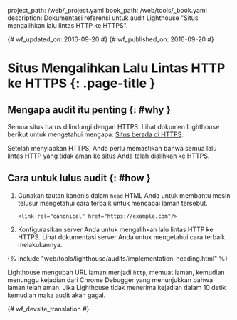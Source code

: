 project_path: /web/_project.yaml
book_path: /web/tools/_book.yaml
description: Dokumentasi referensi untuk audit Lighthouse "Situs mengalihkan lalu lintas HTTP ke HTTPS".

{# wf_updated_on: 2016-09-20 #}
{# wf_published_on: 2016-09-20 #}

# Situs Mengalihkan Lalu Lintas HTTP ke HTTPS  {: .page-title }

## Mengapa audit itu penting {: #why }

Semua situs harus dilindungi dengan HTTPS. Lihat dokumen Lighthouse berikut untuk
mengetahui mengapa: [Situs berada di HTTPS](https).

Setelah menyiapkan HTTPS, Anda perlu memastikan bahwa semua lalu lintas HTTP
yang tidak aman ke situs Anda telah dialihkan ke HTTPS.

## Cara untuk lulus audit {: #how }

1. Gunakan tautan kanonis dalam `head` HTML Anda untuk membantu mesin telusur mengetahui
   cara terbaik untuk mencapai laman tersebut.

       <link rel="canonical" href="https://example.com"/>

2. Konfigurasikan server Anda untuk mengalihkan lalu lintas HTTP ke HTTPS. Lihat dokumentasi
   server Anda untuk mengetahui cara terbaik melakukannya.

{% include "web/tools/lighthouse/audits/implementation-heading.html" %}

Lighthouse mengubah URL laman menjadi `http`, memuat laman, kemudian menunggu
kejadian dari Chrome Debugger yang menunjukkan bahwa laman telah aman. Jika
Lighthouse tidak menerima kejadian dalam 10 detik kemudian maka audit akan gagal.


{# wf_devsite_translation #}
